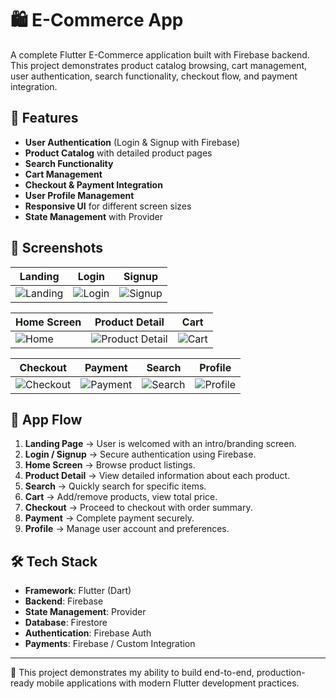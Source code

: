 # 🛍️ E-Commerce App

A complete Flutter E-Commerce application built with Firebase backend.  
This project demonstrates product catalog browsing, cart management, user authentication, search functionality, checkout flow, and payment integration.  

## 🚀 Features
- **User Authentication** (Login & Signup with Firebase)
- **Product Catalog** with detailed product pages
- **Search Functionality**
- **Cart Management**
- **Checkout & Payment Integration**
- **User Profile Management**
- **Responsive UI** for different screen sizes
- **State Management** with Provider

## 📸 Screenshots

| Landing | Login | Signup |
|---------|-------|--------|
| ![Landing](screenshot/landing.png) | ![Login](screenshot/login.png) | ![Signup](screenshot/signup.png) |

| Home Screen | Product Detail | Cart |
|-------------|----------------|------|
| ![Home](screenshot/homescreen.png) | ![Product Detail](screenshot/product_detail.png) | ![Cart](screenshot/cart.png) |

| Checkout | Payment | Search | Profile |
|----------|---------|--------|---------|
| ![Checkout](screenshot/checkout_page.png) | ![Payment](screenshot/payment.png) | ![Search](screenshot/search.png) | ![Profile](screenshot/profile.png) |

## 📱 App Flow
1. **Landing Page** → User is welcomed with an intro/branding screen.  
2. **Login / Signup** → Secure authentication using Firebase.  
3. **Home Screen** → Browse product listings.  
4. **Product Detail** → View detailed information about each product.  
5. **Search** → Quickly search for specific items.  
6. **Cart** → Add/remove products, view total price.  
7. **Checkout** → Proceed to checkout with order summary.  
8. **Payment** → Complete payment securely.  
9. **Profile** → Manage user account and preferences.  

## 🛠️ Tech Stack
- **Framework**: Flutter (Dart)  
- **Backend**: Firebase  
- **State Management**: Provider  
- **Database**: Firestore  
- **Authentication**: Firebase Auth  
- **Payments**: Firebase / Custom Integration  

---

📌 This project demonstrates my ability to build end-to-end, production-ready mobile applications with modern Flutter development practices.
